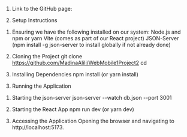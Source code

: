 1)	Link to the GitHub page:

2)	Setup Instructions

1.	Ensuring we have the following installed on our system:
Node.js and npm or yarn
Vite (comes as part of our React project)
JSON-Server (npm install -g json-server to install globally if not already done)

2.	 Cloning the Project
git clone https://github.com/MadinaAlili/WebMobile1Project2 
cd <project directory>

3.	Installing Dependencies
npm install (or yarn install)

3)	Running the Application

1.	Starting the json-server
json-server --watch db.json --port 3001

2.	Starting the React App
npm run dev (or yarn dev)

3.	Accessing the Application
Opening the browser and navigating to http://localhost:5173.
